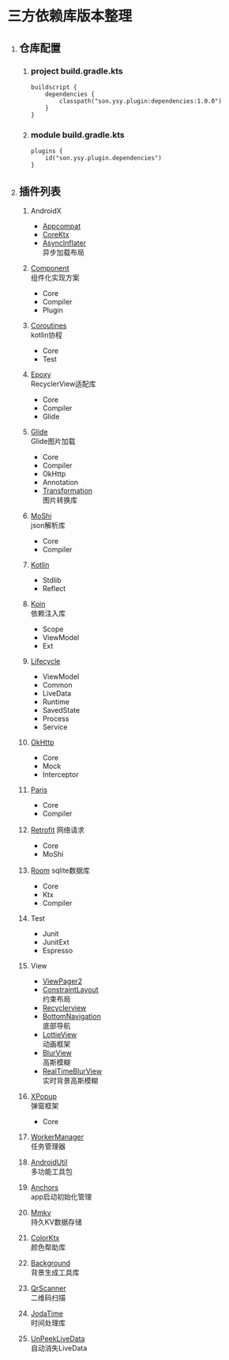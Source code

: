 # 三方依赖库版本整理

1. ## 仓库配置
   
   1. ### project build.gradle.kts
   
        ```
        buildscript {
            dependencies {
                classpath("son.ysy.plugin:dependencies:1.0.0")
            }
        }
        ```

   2. ### module build.gradle.kts

        ```
        plugins {
            id("son.ysy.plugin.dependencies")
        }
        ```
2. ## 插件列表
   1. AndroidX
      - [Appcompat](https://developer.android.com/jetpack/androidx/releases/appcompat)  
      - [CoreKtx](https://developer.android.com/jetpack/androidx/releases/core)
      - [AsyncInflater](https://developer.android.com/jetpack/androidx/releases/asynclayoutinflater)  
        异步加载布局

   2. [Component](https://github.com/xiaojinzi123/Component)  
        组件化实现方案

      - Core
      - Compiler
      - Plugin

   3. [Coroutines](https://github.com/Kotlin/kotlinx.coroutines)  
        kotlin协程

      - Core
      - Test

   4. [Epoxy](https://github.com/airbnb/epoxy)  
        RecyclerView适配库

      - Core
      - Compiler
      - Glide

   5. [Glide](https://github.com/bumptech/glide)  
        Glide图片加载

      - Core
      - Compiler
      - OkHttp
      - Annotation
      - [Transformation](https://github.com/wasabeef/glide-transformations)  
            图片转换库

   6. [MoShi](https://github.com/square/moshi)  
        json解析库

      - Core
      - Compiler

   7. [Kotlin](https://github.com/JetBrains/kotlin)
      - Stdlib
      - Reflect

   8. [Koin](https://github.com/InsertKoinIO/koin)  
        依赖注入库

      - Scope
      - ViewModel
      - Ext

   9. [Lifecycle](https://developer.android.com/jetpack/androidx/releases/lifecycle)
      - ViewModel
      - Common
      - LiveData
      - Runtime
      - SavedState
      - Process
      - Service

   10. [OkHttp](https://github.com/square/okhttp)
       - Core
       - Mock
       - Interceptor

   11. [Paris](https://github.com/airbnb/paris)
       - Core
       - Compiler

   12. [Retrofit](https://github.com/square/retrofit)
        网络请求

       - Core
       - MoShi

   13. [Room](https://developer.android.com/jetpack/androidx/releases/room)
        sqlite数据库

       - Core
       - Ktx
       - Compiler

   14. Test
       - Junit
       - JunitExt
       - Espresso

   15. View
       - [ViewPager2](https://developer.android.com/jetpack/androidx/releases/viewpager2)
       - [ConstraintLayout](https://developer.android.com/jetpack/androidx/releases/constraintlayout)  
            约束布局
       - [Recyclerview](https://developer.android.com/jetpack/androidx/releases/recyclerview)
       - [BottomNavigation](https://github.com/Ashok-Varma/BottomNavigation)  
            底部导航
       - [LottieView](https://github.com/airbnb/lottie-android)  
            动画框架
       - [BlurView](https://github.com/HokoFly/HokoBlur)  
            高斯模糊
       - [RealTimeBlurView](https://github.com/mmin18/RealtimeBlurView)  
            实时背景高斯模糊

   16. [XPopup](https://github.com/li-xiaojun/XPopup)  
        弹窗框架
       - Core

   17. [WorkerManager](https://developer.android.com/jetpack/androidx/releases/work)  
        任务管理器

   18. [AndroidUtil](https://github.com/Blankj/AndroidUtilCode)  
        多功能工具包

   19. [Anchors](https://github.com/YummyLau/Anchors/blob/master/README-zh.md)  
        app启动初始化管理
    
   20. [Mmkv](https://github.com/Tencent/MMKV/blob/master/readme_cn.md)  
        持久KV数据存储

   21. [ColorKtx](https://github.com/JorgeCastilloPrz/AndroidColorX)  
        颜色帮助库
    
   22. [Background](https://github.com/JavaNoober/BackgroundLibrary)  
        背景生成工具库
    
   23. [QrScanner](https://github.com/jenly1314/ZXingLite)  
        二维码扫描

   24. [JodaTime](https://github.com/JodaOrg/joda-time)  
        时间处理库
   
   25. [UnPeekLiveData](https://github.com/KunMinX/UnPeek-LiveData)  
        自动消失LiveData